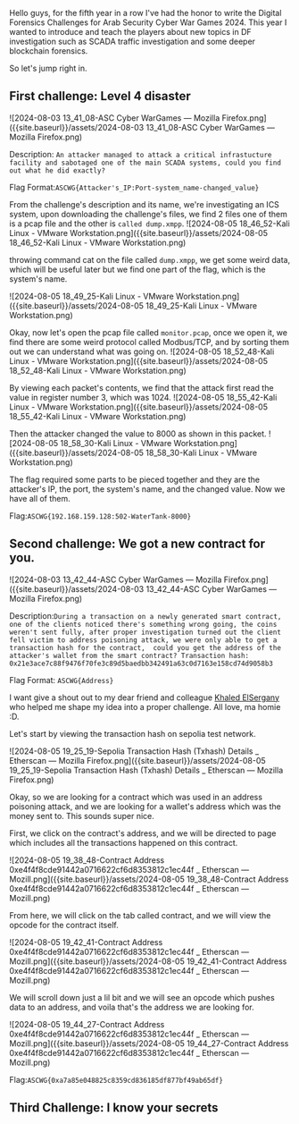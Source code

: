 Hello guys, for the fifth year in a row I've had the honor to write the Digital Forensics Challenges for Arab Security Cyber War Games 2024. This year I wanted to introduce and teach the players about new topics in DF investigation such as SCADA traffic investigation and some deeper blockchain forensics.

So let's jump right in.

## First challenge: Level 4 disaster

![2024-08-03 13_41_08-ASC Cyber WarGames — Mozilla Firefox.png]({{site.baseurl}}/assets/2024-08-03 13_41_08-ASC Cyber WarGames — Mozilla Firefox.png)

Description: ```An attacker managed to attack a critical infrastucture facility and sabotaged one of the main SCADA systems, could you find out what he did exactly?```

Flag Format:```ASCWG{Attacker's_IP:Port-system_name-changed_value}```

From the challenge's description and its name, we're investigating an ICS system, upon downloading the challenge's files, we find 2 files one of them is a pcap file and the other is ```called dump.xmpp```.
![2024-08-05 18_46_52-Kali Linux - VMware Workstation.png]({{site.baseurl}}/assets/2024-08-05 18_46_52-Kali Linux - VMware Workstation.png)

throwing command cat on the file called ```dump.xmpp```, we get some weird data, which will be useful later but we find one part of the flag, which is the system's name.

![2024-08-05 18_49_25-Kali Linux - VMware Workstation.png]({{site.baseurl}}/assets/2024-08-05 18_49_25-Kali Linux - VMware Workstation.png)

Okay, now let's open the pcap file called ```monitor.pcap```, once we open it, we find there are some weird protocol called Modbus/TCP, and by sorting them out we can understand what was going on.
![2024-08-05 18_52_48-Kali Linux - VMware Workstation.png]({{site.baseurl}}/assets/2024-08-05 18_52_48-Kali Linux - VMware Workstation.png)

By viewing each packet's contents, we find that the attack first read the value in register number 3, which was 1024.
![2024-08-05 18_55_42-Kali Linux - VMware Workstation.png]({{site.baseurl}}/assets/2024-08-05 18_55_42-Kali Linux - VMware Workstation.png)

Then the attacker changed the value to 8000 as shown in this packet.
![2024-08-05 18_58_30-Kali Linux - VMware Workstation.png]({{site.baseurl}}/assets/2024-08-05 18_58_30-Kali Linux - VMware Workstation.png)

The flag required some parts to be pieced together and they are the attacker's IP, the port, the system's name, and the changed value. Now we have all of them.

Flag:```ASCWG{192.168.159.128:502-WaterTank-8000}```

## Second challenge: We got a new contract for you.
![2024-08-03 13_42_44-ASC Cyber WarGames — Mozilla Firefox.png]({{site.baseurl}}/assets/2024-08-03 13_42_44-ASC Cyber WarGames — Mozilla Firefox.png)

Description:```During a transaction on a newly generated smart contract, one of the clients noticed there's something wrong going, the coins weren't sent fully, after proper investigation turned out the client fell victim to address poisoning attack, we were only able to get a transaction hash for the contract, 
could you get the address of the attacker's wallet from the smart contract?
Transaction hash: 0x21e3ace7c88f9476f70fe3c89d5baedbb342491a63c0d7163e158cd74d9058b3```

Flag Format: ```ASCWG{Address}```

I want give a shout out to my dear friend and colleague [Khaled ElSergany](https://www.linkedin.com/in/khaled-elsergany-5676b8261/) who helped me shape my idea into a proper challenge. All love, ma homie :D.

Let's start by viewing the transaction hash on sepolia test network.

![2024-08-05 19_25_19-Sepolia Transaction Hash (Txhash) Details _ Etherscan — Mozilla Firefox.png]({{site.baseurl}}/assets/2024-08-05 19_25_19-Sepolia Transaction Hash (Txhash) Details _ Etherscan — Mozilla Firefox.png)

Okay, so we are looking for a contract which was used in an address poisoning attack, and we are looking for a wallet's address which was the money sent to. This sounds super nice.

First, we click on the contract's address, and we will be directed to page which includes all the transactions happened on this contract.

![2024-08-05 19_38_48-Contract Address 0xe4f4f8cde91442a0716622cf6d8353812c1ec44f _ Etherscan — Mozill.png]({{site.baseurl}}/assets/2024-08-05 19_38_48-Contract Address 0xe4f4f8cde91442a0716622cf6d8353812c1ec44f _ Etherscan — Mozill.png)

From here, we will click on the tab called contract, and we will view the opcode for the contract itself.

![2024-08-05 19_42_41-Contract Address 0xe4f4f8cde91442a0716622cf6d8353812c1ec44f _ Etherscan — Mozill.png]({{site.baseurl}}/assets/2024-08-05 19_42_41-Contract Address 0xe4f4f8cde91442a0716622cf6d8353812c1ec44f _ Etherscan — Mozill.png)

We will scroll down just a lil bit and we will see an opcode which pushes data to an address, and voila that's the address we are looking for.

![2024-08-05 19_44_27-Contract Address 0xe4f4f8cde91442a0716622cf6d8353812c1ec44f _ Etherscan — Mozill.png]({{site.baseurl}}/assets/2024-08-05 19_44_27-Contract Address 0xe4f4f8cde91442a0716622cf6d8353812c1ec44f _ Etherscan — Mozill.png)

Flag:```ASCWG{0xa7a85e048825c8359cd836185df877bf49ab65df}```

## Third Challenge: I know your secrets




